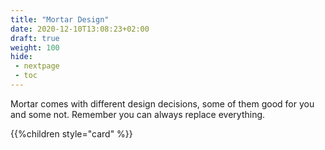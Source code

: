 ```yaml
---
title: "Mortar Design"
date: 2020-12-10T13:08:23+02:00
draft: true
weight: 100
hide:
 - nextpage
 - toc
---
```


Mortar comes with different design decisions, some of them good for you and some not. Remember you can always replace everything.

{{%children style="card" %}}
